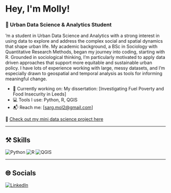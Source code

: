 # Hey, I'm Molly!

### 🌆 Urban Data Science & Analytics Student

’m a student in Urban Data Science and Analytics with a strong interest in using data to explore and address the complex social and spatial dynamics that shape urban life. My academic background, a BSc in Sociology with Quantitative Research Methods, began my journey into coding, starting with R. Grounded in sociological thinking, I’m particularly motivated to apply data driven approaches that support more equitable and sustainable urban policy. I have lots of experience working with large, messy datasets, and I’m especially drawn to geospatial and temporal analysis as tools for informing meaningful change.

- 💼 Currently working on: My dissertation: [Investigating Fuel Poverty and Food Insecurity in Leeds]
- 💻 Tools I use: Python, R, QGIS
- 📬 Reach me: [sarg.mol2@gmail.com]

🔗 [Check out my mini data science project here](https://github.com/mol-sarg/GEOG5302M-Mini-Data-Science-Project)

---

## ⚒️ Skills

![Python](https://img.shields.io/badge/Python-3776AB?style=flat&logo=python&logoColor=white)
![R](https://img.shields.io/badge/R-276DC3?style=flat&logo=r&logoColor=white)
![QGIS](https://img.shields.io/badge/QGIS-589632?style=flat)

---

## 🌐 Socials

[![LinkedIn]([https://img.shields.io/badge/LinkedIn-blue?logo=linkedin)]((https://www.linkedin.com/in/molly-sargent-241522212/))
